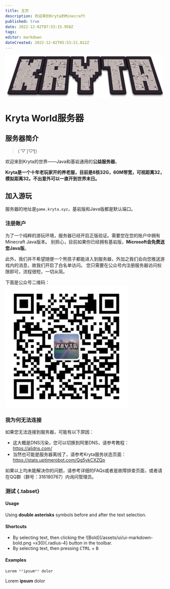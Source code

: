 ```yaml
---
title: 主页
description: 欢迎来的Kryta的Minecraft
published: true
date: 2022-12-02T07:53:15.958Z
tags: 
editor: markdown
dateCreated: 2022-12-02T05:53:21.812Z
---
```


![image.png](/image.png)
# Kryta World服务器
## 服务器简介
> (´▽\`ʃ♡ƪ)

欢迎来到Kryta的世界——Java和基岩通用的**公益服务器**。

**Kryta是一个十年老玩家开的养老服，目前是8核32G，60M带宽，可视距离32，模拟距离32。不出意外可以一直开到世界末日。**

## 加入游玩
服务器的地址是`game.kryta.xyz`，基岩版和Java版都是默认端口。

### 注册账户
为了一个纯粹的游玩环境，服务器已经开启正版验证。需要您在您的账户中拥有Minecraft Java版本。
别担心，目前如果你已经拥有基岩版，**Microsoft会免费送您Java版**。

此外，我们并不希望随便一个熊孩子都能进入到服务器，外加之我们会向您推送游戏内的消息，故我们开启了白名单访问。
您只需要在公众号内注册服务器访问权限即可，流程很短，一切从简。

下面是公众号二维码：
![wechat.png](/wechat.png)

### 我为何无法连接
如果您无法连接到服务器，可能有以下原因：
- 这大概是DNS污染，您可以切换到阿里DNS，请参考教程：https://alidns.com/
- 当然也可能是服务器离线了，请参考Kryta服务状态页面：https://stats.uptimerobot.com/Qg5ykCXZQp

如果以上均未能解决你的问题，请参考详细的FAQs或者是故障排查页面，或者请在QQ群（群号：316180767）内询问管理员。

### 测试 {.tabset}

#### Usage

Using **double asterisks** symbols before and after the text selection.

#### Shortcuts
- By selecting text, then clicking the ![Bold](/assets/ui/ui-markdown-bold.png =x30){.radius-4} button in the toolbar.
- By selecting text, then pressing <kbd>CTRL</kbd> + <kbd>B</kbd>

#### Examples

```js
Lorem **ipsum** dolor
```

Lorem **ipsum** dolor